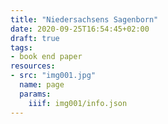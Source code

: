 ```yaml
---
title: "Niedersachsens Sagenborn"
date: 2020-09-25T16:54:45+02:00
draft: true
tags:
- book end paper
resources:
- src: "img001.jpg"
  name: page
  params:
    iiif: img001/info.json
---
```

